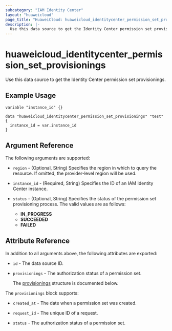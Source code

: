 ```yaml
---
subcategory: "IAM Identity Center"
layout: "huaweicloud"
page_title: "HuaweiCloud: huaweicloud_identitycenter_permission_set_provisionings"
description: |-
  Use this data source to get the Identity Center permission set provisionings.
---
```


# huaweicloud_identitycenter_permission_set_provisionings

Use this data source to get the Identity Center permission set provisionings.

## Example Usage

```hcl
variable "instance_id" {}

data "huaweicloud_identitycenter_permission_set_provisionings" "test" {
  instance_id = var.instance_id
}
```

## Argument Reference

The following arguments are supported:

* `region` - (Optional, String) Specifies the region in which to query the resource.
  If omitted, the provider-level region will be used.

* `instance_id` - (Required, String) Specifies the ID of an IAM Identity Center instance.

* `status` - (Optional, String) Specifies the status of the permission set provisioning process.
  The valid values are as follows:
  + **IN_PROGRESS**
  + **SUCCEEDED**
  + **FAILED**

## Attribute Reference

In addition to all arguments above, the following attributes are exported:

* `id` - The data source ID.

* `provisionings` - The authorization status of a permission set.

  The [provisionings](#provisionings_struct) structure is documented below.

<a name="provisionings_struct"></a>
The `provisionings` block supports:

* `created_at` - The date when a permission set was created.

* `request_id` - The unique ID of a request.

* `status` - The authorization status of a permission set.
